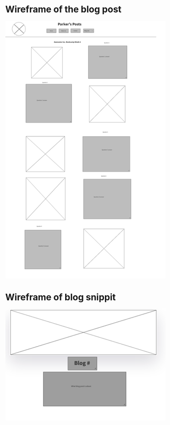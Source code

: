 # Wireframe of the blog post
![Wireframe of blog post](img/wireframe.png)

# Wireframe of blog snippit
![Wireframe of blog snippit](img/snippit.png)